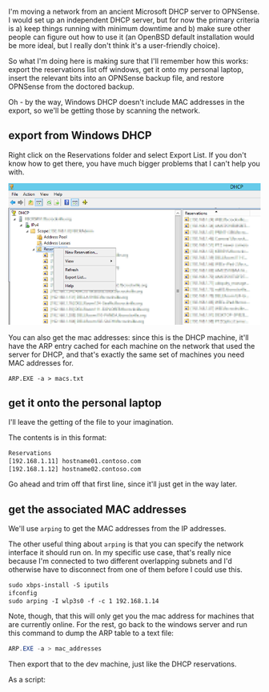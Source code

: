 I'm moving a network from an ancient Microsoft DHCP server to OPNSense. I would set up an independent DHCP server, but for now the primary criteria is a) keep things running with minimum downtime and b) make sure other people can figure out how to use it (an OpenBSD default installation would be more ideal, but I really don't think it's a user-friendly choice).

So what I'm doing here is making sure that I'll remember how this works: export the reservations list off windows, get it onto my personal laptop, insert the relevant bits into an OPNSense backup file, and restore OPNSense from the doctored backup.

Oh - by the way, Windows DHCP doesn't include MAC addresses in the export, so we'll be getting those by scanning the network.

export from Windows DHCP
------------------------

Right click on the Reservations folder and select Export List. If you don't know how to get there, you have much bigger problems that I can't help you with.

![DHCP reservations export](/images/networking/MS_DHCP_export_reservations.png)

You can also get the mac addresses: since this is the DHCP machine, it'll have the ARP entry cached for each machine on the network that used the server for DHCP, and that's exactly the same set of machines you need MAC addresses for.

```
ARP.EXE -a > macs.txt
```

get it onto the personal laptop 
-------------------------------

I'll leave the getting of the file to your imagination. 

The contents is in this format:

```
Reservations
[192.168.1.11] hostname01.contoso.com
[192.168.1.12] hostname02.contoso.com
```

Go ahead and trim off that first line, since it'll just get in the way later.

get the associated MAC addresses
--------------------------------

We'll use `arping` to get the MAC addresses from the IP addresses.

The other useful thing about `arping` is that you can specify the network interface it should run on. In my specific use case, that's really nice because I'm connected to two different overlapping subnets and I'd otherwise have to disconnect from one of them before I could use this.

```
sudo xbps-install -S iputils
ifconfig
sudo arping -I wlp3s0 -f -c 1 192.168.1.14
```

Note, though, that this will only get you the mac address for machines that are currently online. For the rest, go back to the windows server and run this command to dump the ARP table to a text file:

```PowerShell
ARP.EXE -a > mac_addresses
```

Then export that to the dev machine, just like the DHCP reservations.

As a script:
```
